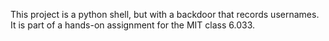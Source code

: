 This project is a python shell, but with a backdoor that records
usernames. It is part of a hands-on assignment for the MIT class 6.033.
